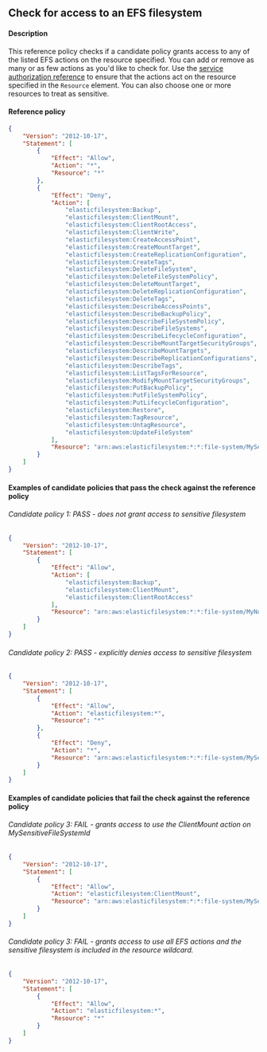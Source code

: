 ## Check for access to an EFS filesystem

#### Description

This reference policy checks if a candidate policy grants access to any of the listed EFS actions on the resource specified. You can add or remove as many or as few actions as you'd like to check for. Use the [service authorization reference](https://docs.aws.amazon.com/service-authorization/latest/reference/reference_policies_actions-resources-contextkeys.html) to ensure that the actions act on the resource specified in the ```Resource``` element.  You can also choose one or more resources to treat as sensitive.


#### Reference policy
```json
{
    "Version": "2012-10-17",
    "Statement": [
        {
            "Effect": "Allow",
            "Action": "*",
            "Resource": "*"
        },
        {
            "Effect": "Deny",
            "Action": [
                "elasticfilesystem:Backup",
                "elasticfilesystem:ClientMount",
                "elasticfilesystem:ClientRootAccess",
                "elasticfilesystem:ClientWrite",
                "elasticfilesystem:CreateAccessPoint",
                "elasticfilesystem:CreateMountTarget",
                "elasticfilesystem:CreateReplicationConfiguration",
                "elasticfilesystem:CreateTags",
                "elasticfilesystem:DeleteFileSystem",
                "elasticfilesystem:DeleteFileSystemPolicy",
                "elasticfilesystem:DeleteMountTarget",
                "elasticfilesystem:DeleteReplicationConfiguration",
                "elasticfilesystem:DeleteTags",
                "elasticfilesystem:DescribeAccessPoints",
                "elasticfilesystem:DescribeBackupPolicy",
                "elasticfilesystem:DescribeFileSystemPolicy",
                "elasticfilesystem:DescribeFileSystems",
                "elasticfilesystem:DescribeLifecycleConfiguration",
                "elasticfilesystem:DescribeMountTargetSecurityGroups",
                "elasticfilesystem:DescribeMountTargets",
                "elasticfilesystem:DescribeReplicationConfigurations",
                "elasticfilesystem:DescribeTags",
                "elasticfilesystem:ListTagsForResource",
                "elasticfilesystem:ModifyMountTargetSecurityGroups",
                "elasticfilesystem:PutBackupPolicy",
                "elasticfilesystem:PutFileSystemPolicy",
                "elasticfilesystem:PutLifecycleConfiguration",
                "elasticfilesystem:Restore",
                "elasticfilesystem:TagResource",
                "elasticfilesystem:UntagResource",
                "elasticfilesystem:UpdateFileSystem"
            ],
            "Resource": "arn:aws:elasticfilesystem:*:*:file-system/MySensitiveFileSystemId"
        }
    ]
}
```

#### Examples of candidate policies that pass the check against the reference policy

###### Candidate policy 1: PASS - does not grant access to sensitive filesystem
```json
{
	"Version": "2012-10-17",
	"Statement": [
		{
			"Effect": "Allow",
			"Action": [
				"elasticfilesystem:Backup",
				"elasticfilesystem:ClientMount",
				"elasticfilesystem:ClientRootAccess"
			],
			"Resource": "arn:aws:elasticfilesystem:*:*:file-system/MyNotSensitiveFileSystemId"
		}
	]
}
```

###### Candidate policy 2: PASS - explicitly denies access to sensitive filesystem
```json
{
	"Version": "2012-10-17",
	"Statement": [
		{
			"Effect": "Allow",
			"Action": "elasticfilesystem:*",
			"Resource": "*"
		}, 
		{
			"Effect": "Deny",
			"Action": "*",
			"Resource": "arn:aws:elasticfilesystem:*:*:file-system/MySensitiveFileSystemId"
		}
	]
}
```

#### Examples of candidate policies that fail the check against the reference policy

###### Candidate policy 3: FAIL - grants access to use the ClientMount action on MySensitiveFileSystemId
```json
{
	"Version": "2012-10-17",
	"Statement": [
		{
			"Effect": "Allow",
			"Action": "elasticfilesystem:ClientMount",
			"Resource": "arn:aws:elasticfilesystem:*:*:file-system/MySensitiveFileSystemId"
		}
	]
}
```

###### Candidate policy 3: FAIL - grants access to use all EFS actions and the sensitive filesystem is included in the resource wildcard.
```json
{
	"Version": "2012-10-17",
	"Statement": [
		{
			"Effect": "Allow",
			"Action": "elasticfilesystem:*",
			"Resource": "*"
		}
	]
}
```
